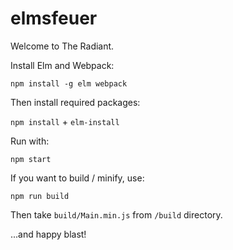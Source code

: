 # elmsfeuer

Welcome to The Radiant.

Install Elm and Webpack:

`npm install -g elm webpack`

Then install required packages:

`npm install` + `elm-install`

Run with:

`npm start`

If you want to build / minify, use:

`npm run build`

Then take `build/Main.min.js` from `/build` directory.

...and happy blast!
